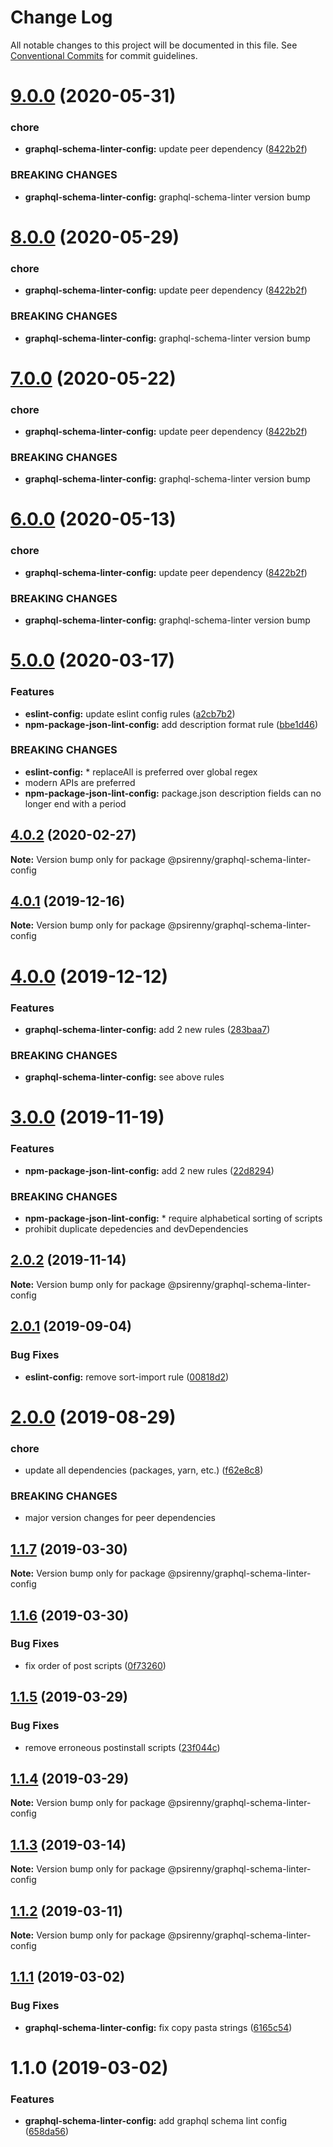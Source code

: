 # Change Log

All notable changes to this project will be documented in this file.
See [Conventional Commits](https://conventionalcommits.org) for commit guidelines.

# [9.0.0](http://github.com/psirenny/monorepo/tree/master/packages/graphql-schema-linter-config/compare/@psirenny/graphql-schema-linter-config@5.0.0...@psirenny/graphql-schema-linter-config@9.0.0) (2020-05-31)


### chore

* **graphql-schema-linter-config:** update peer dependency ([8422b2f](http://github.com/psirenny/monorepo/tree/master/packages/graphql-schema-linter-config/commit/8422b2f3c1900dcbec003d8029b07da4f86df76e))


### BREAKING CHANGES

* **graphql-schema-linter-config:** graphql-schema-linter version bump





# [8.0.0](http://github.com/psirenny/monorepo/tree/master/packages/graphql-schema-linter-config/compare/@psirenny/graphql-schema-linter-config@5.0.0...@psirenny/graphql-schema-linter-config@8.0.0) (2020-05-29)


### chore

* **graphql-schema-linter-config:** update peer dependency ([8422b2f](http://github.com/psirenny/monorepo/tree/master/packages/graphql-schema-linter-config/commit/8422b2f3c1900dcbec003d8029b07da4f86df76e))


### BREAKING CHANGES

* **graphql-schema-linter-config:** graphql-schema-linter version bump





# [7.0.0](http://github.com/psirenny/monorepo/tree/master/packages/graphql-schema-linter-config/compare/@psirenny/graphql-schema-linter-config@5.0.0...@psirenny/graphql-schema-linter-config@7.0.0) (2020-05-22)


### chore

* **graphql-schema-linter-config:** update peer dependency ([8422b2f](http://github.com/psirenny/monorepo/tree/master/packages/graphql-schema-linter-config/commit/8422b2f3c1900dcbec003d8029b07da4f86df76e))


### BREAKING CHANGES

* **graphql-schema-linter-config:** graphql-schema-linter version bump





# [6.0.0](http://github.com/psirenny/monorepo/tree/master/packages/graphql-schema-linter-config/compare/@psirenny/graphql-schema-linter-config@5.0.0...@psirenny/graphql-schema-linter-config@6.0.0) (2020-05-13)


### chore

* **graphql-schema-linter-config:** update peer dependency ([8422b2f](http://github.com/psirenny/monorepo/tree/master/packages/graphql-schema-linter-config/commit/8422b2f3c1900dcbec003d8029b07da4f86df76e))


### BREAKING CHANGES

* **graphql-schema-linter-config:** graphql-schema-linter version bump





# [5.0.0](http://github.com/psirenny/monorepo/tree/master/packages/graphql-schema-linter-config/compare/@psirenny/graphql-schema-linter-config@4.0.2...@psirenny/graphql-schema-linter-config@5.0.0) (2020-03-17)


### Features

* **eslint-config:** update eslint config rules ([a2cb7b2](http://github.com/psirenny/monorepo/tree/master/packages/graphql-schema-linter-config/commit/a2cb7b2199a9eadbf5f6040d7e1235480f115780))
* **npm-package-json-lint-config:** add description format rule ([bbe1d46](http://github.com/psirenny/monorepo/tree/master/packages/graphql-schema-linter-config/commit/bbe1d46e1cf0af33ce263bb422b1ae3cdea7227b))


### BREAKING CHANGES

* **eslint-config:** * replaceAll is preferred over global regex
* modern APIs are preferred
* **npm-package-json-lint-config:** package.json description fields can no longer end with a period





## [4.0.2](http://github.com/psirenny/monorepo/tree/master/packages/graphql-schema-linter-config/compare/@psirenny/graphql-schema-linter-config@4.0.1...@psirenny/graphql-schema-linter-config@4.0.2) (2020-02-27)

**Note:** Version bump only for package @psirenny/graphql-schema-linter-config





## [4.0.1](http://github.com/psirenny/monorepo/tree/master/packages/graphql-schema-linter-config/compare/@psirenny/graphql-schema-linter-config@4.0.0...@psirenny/graphql-schema-linter-config@4.0.1) (2019-12-16)

**Note:** Version bump only for package @psirenny/graphql-schema-linter-config





# [4.0.0](http://github.com/psirenny/monorepo/tree/master/packages/graphql-schema-linter-config/compare/@psirenny/graphql-schema-linter-config@3.0.0...@psirenny/graphql-schema-linter-config@4.0.0) (2019-12-12)


### Features

* **graphql-schema-linter-config:** add 2 new rules ([283baa7](http://github.com/psirenny/monorepo/tree/master/packages/graphql-schema-linter-config/commit/283baa71db582287849bc468ca4b97884957e56a))


### BREAKING CHANGES

* **graphql-schema-linter-config:** see above rules





# [3.0.0](http://github.com/psirenny/monorepo/tree/master/packages/graphql-schema-linter-config/compare/@psirenny/graphql-schema-linter-config@2.0.2...@psirenny/graphql-schema-linter-config@3.0.0) (2019-11-19)


### Features

* **npm-package-json-lint-config:** add 2 new rules ([22d8294](http://github.com/psirenny/monorepo/tree/master/packages/graphql-schema-linter-config/commit/22d82944175374b223c9b531d0e612c66755c8fe))


### BREAKING CHANGES

* **npm-package-json-lint-config:** * require alphabetical sorting of scripts
* prohibit duplicate depedencies and devDependencies





## [2.0.2](http://github.com/psirenny/monorepo/tree/master/packages/graphql-schema-linter-config/compare/@psirenny/graphql-schema-linter-config@2.0.1...@psirenny/graphql-schema-linter-config@2.0.2) (2019-11-14)

**Note:** Version bump only for package @psirenny/graphql-schema-linter-config





## [2.0.1](http://github.com/psirenny/monorepo/tree/master/packages/graphql-schema-linter-config/compare/@psirenny/graphql-schema-linter-config@2.0.0...@psirenny/graphql-schema-linter-config@2.0.1) (2019-09-04)


### Bug Fixes

* **eslint-config:** remove sort-import rule ([00818d2](http://github.com/psirenny/monorepo/tree/master/packages/graphql-schema-linter-config/commit/00818d2))





# [2.0.0](http://github.com/psirenny/monorepo/tree/master/packages/graphql-schema-linter-config/compare/@psirenny/graphql-schema-linter-config@1.2.1...@psirenny/graphql-schema-linter-config@2.0.0) (2019-08-29)


### chore

* update all dependencies (packages, yarn, etc.) ([f62e8c8](http://github.com/psirenny/monorepo/tree/master/packages/graphql-schema-linter-config/commit/f62e8c8))


### BREAKING CHANGES

* major version changes for peer dependencies





## [1.1.7](https://github.com/psirenny/monorepo/tree/master/packages/graphql-schema-linter-config/compare/@psirenny/graphql-schema-linter-config@1.1.6...@psirenny/graphql-schema-linter-config@1.1.7) (2019-03-30)

**Note:** Version bump only for package @psirenny/graphql-schema-linter-config





## [1.1.6](https://github.com/psirenny/monorepo/tree/master/packages/graphql-schema-linter-config/compare/@psirenny/graphql-schema-linter-config@1.1.5...@psirenny/graphql-schema-linter-config@1.1.6) (2019-03-30)


### Bug Fixes

* fix order of post scripts ([0f73260](https://github.com/psirenny/monorepo/tree/master/packages/graphql-schema-linter-config/commit/0f73260))





## [1.1.5](https://github.com/psirenny/monorepo/tree/master/packages/graphql-schema-linter-config/compare/@psirenny/graphql-schema-linter-config@1.1.4...@psirenny/graphql-schema-linter-config@1.1.5) (2019-03-29)


### Bug Fixes

* remove erroneous postinstall scripts ([23f044c](https://github.com/psirenny/monorepo/tree/master/packages/graphql-schema-linter-config/commit/23f044c))





## [1.1.4](https://github.com/psirenny/monorepo/tree/master/packages/graphql-schema-linter-config/compare/@psirenny/graphql-schema-linter-config@1.1.3...@psirenny/graphql-schema-linter-config@1.1.4) (2019-03-29)

**Note:** Version bump only for package @psirenny/graphql-schema-linter-config





## [1.1.3](https://github.com/psirenny/monorepo/tree/master/packages/graphql-schema-linter-config/compare/@psirenny/graphql-schema-linter-config@1.1.2...@psirenny/graphql-schema-linter-config@1.1.3) (2019-03-14)

**Note:** Version bump only for package @psirenny/graphql-schema-linter-config





## [1.1.2](https://github.com/psirenny/monorepo/tree/master/packages/graphql-schema-linter-config/compare/@psirenny/graphql-schema-linter-config@1.1.1...@psirenny/graphql-schema-linter-config@1.1.2) (2019-03-11)

**Note:** Version bump only for package @psirenny/graphql-schema-linter-config





## [1.1.1](https://github.com/psirenny/monorepo/tree/master/packages/graphql-schema-linter-config/compare/@psirenny/graphql-schema-linter-config@1.1.0...@psirenny/graphql-schema-linter-config@1.1.1) (2019-03-02)


### Bug Fixes

* **graphql-schema-linter-config:** fix copy pasta strings ([6165c54](https://github.com/psirenny/monorepo/tree/master/packages/graphql-schema-linter-config/commit/6165c54))





# 1.1.0 (2019-03-02)


### Features

* **graphql-schema-linter-config:** add graphql schema lint config ([658da56](https://github.com/psirenny/monorepo/tree/master/packages/graphql-schema-linter-config/commit/658da56))
